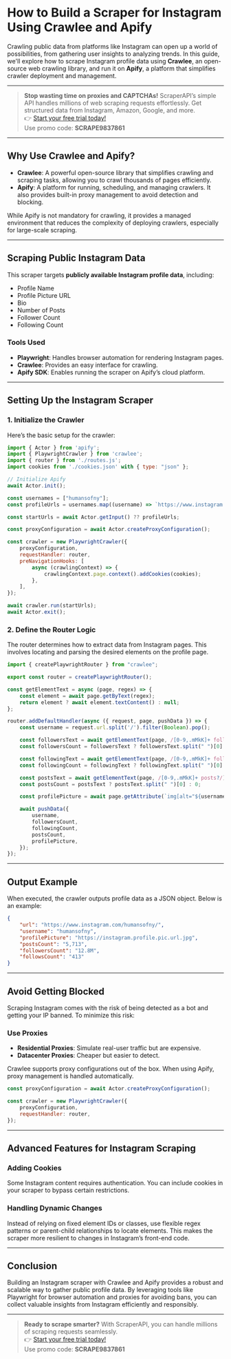 
# How to Build a Scraper for Instagram Using Crawlee and Apify

Crawling public data from platforms like Instagram can open up a world of possibilities, from gathering user insights to analyzing trends. In this guide, we'll explore how to scrape Instagram profile data using **Crawlee**, an open-source web crawling library, and run it on **Apify**, a platform that simplifies crawler deployment and management.

---

> **Stop wasting time on proxies and CAPTCHAs!** ScraperAPI’s simple API handles millions of web scraping requests effortlessly. Get structured data from Instagram, Amazon, Google, and more.  
👉 [Start your free trial today!](https://bit.ly/Scraperapi)  
Use promo code: **SCRAPE9837861**

---

## Why Use Crawlee and Apify?

- **Crawlee**: A powerful open-source library that simplifies crawling and scraping tasks, allowing you to crawl thousands of pages efficiently.
- **Apify**: A platform for running, scheduling, and managing crawlers. It also provides built-in proxy management to avoid detection and blocking.

While Apify is not mandatory for crawling, it provides a managed environment that reduces the complexity of deploying crawlers, especially for large-scale scraping.

---

## Scraping Public Instagram Data

This scraper targets **publicly available Instagram profile data**, including:
- Profile Name
- Profile Picture URL
- Bio
- Number of Posts
- Follower Count
- Following Count

### Tools Used
- **Playwright**: Handles browser automation for rendering Instagram pages.
- **Crawlee**: Provides an easy interface for crawling.
- **Apify SDK**: Enables running the scraper on Apify’s cloud platform.

---

## Setting Up the Instagram Scraper

### 1. Initialize the Crawler

Here’s the basic setup for the crawler:

```javascript
import { Actor } from 'apify';
import { PlaywrightCrawler } from 'crawlee';
import { router } from './routes.js';
import cookies from './cookies.json' with { type: "json" };

// Initialize Apify
await Actor.init();

const usernames = ["humansofny"];
const profileUrls = usernames.map((username) => `https://www.instagram.com/${username}/`);

const startUrls = await Actor.getInput() ?? profileUrls;

const proxyConfiguration = await Actor.createProxyConfiguration();

const crawler = new PlaywrightCrawler({
    proxyConfiguration,
    requestHandler: router,
    preNavigationHooks: [
        async (crawlingContext) => {
            crawlingContext.page.context().addCookies(cookies);
        },
    ],
});

await crawler.run(startUrls);
await Actor.exit();
```

### 2. Define the Router Logic

The router determines how to extract data from Instagram pages. This involves locating and parsing the desired elements on the profile page.

```javascript
import { createPlaywrightRouter } from "crawlee";

export const router = createPlaywrightRouter();

const getElementText = async (page, regex) => {
    const element = await page.getByText(regex);
    return element ? await element.textContent() : null;
};

router.addDefaultHandler(async ({ request, page, pushData }) => {
    const username = request.url.split('/').filter(Boolean).pop();

    const followersText = await getElementText(page, /[0-9,.mMkK]+ followers/);
    const followersCount = followersText ? followersText.split(" ")[0] : 0;

    const followingText = await getElementText(page, /[0-9,.mMkK]+ following/);
    const followingCount = followingText ? followingText.split(" ")[0] : 0;

    const postsText = await getElementText(page, /[0-9,.mMkK]+ posts?/);
    const postsCount = postsText ? postsText.split(" ")[0] : 0;

    const profilePicture = await page.getAttribute(`img[alt="${username}'s profile picture"]`, 'src');

    await pushData({
        username,
        followersCount,
        followingCount,
        postsCount,
        profilePicture,
    });
});
```

---

## Output Example

When executed, the crawler outputs profile data as a JSON object. Below is an example:

```json
{
    "url": "https://www.instagram.com/humansofny/",
    "username": "humansofny",
    "profilePicture": "https://instagram.profile.pic.url.jpg",
    "postsCount": "5,713",
    "followersCount": "12.8M",
    "followsCount": "413"
}
```

---

## Avoid Getting Blocked

Scraping Instagram comes with the risk of being detected as a bot and getting your IP banned. To minimize this risk:

### Use Proxies
- **Residential Proxies**: Simulate real-user traffic but are expensive.
- **Datacenter Proxies**: Cheaper but easier to detect.

Crawlee supports proxy configurations out of the box. When using Apify, proxy management is handled automatically.

```javascript
const proxyConfiguration = await Actor.createProxyConfiguration();

const crawler = new PlaywrightCrawler({
    proxyConfiguration,
    requestHandler: router,
});
```

---

## Advanced Features for Instagram Scraping

### Adding Cookies
Some Instagram content requires authentication. You can include cookies in your scraper to bypass certain restrictions.

### Handling Dynamic Changes
Instead of relying on fixed element IDs or classes, use flexible regex patterns or parent-child relationships to locate elements. This makes the scraper more resilient to changes in Instagram’s front-end code.

---

## Conclusion

Building an Instagram scraper with Crawlee and Apify provides a robust and scalable way to gather public profile data. By leveraging tools like Playwright for browser automation and proxies for avoiding bans, you can collect valuable insights from Instagram efficiently and responsibly.

---

> **Ready to scrape smarter?** With ScraperAPI, you can handle millions of scraping requests seamlessly.  
👉 [Start your free trial today!](https://bit.ly/Scraperapi)  
Use promo code: **SCRAPE9837861**
